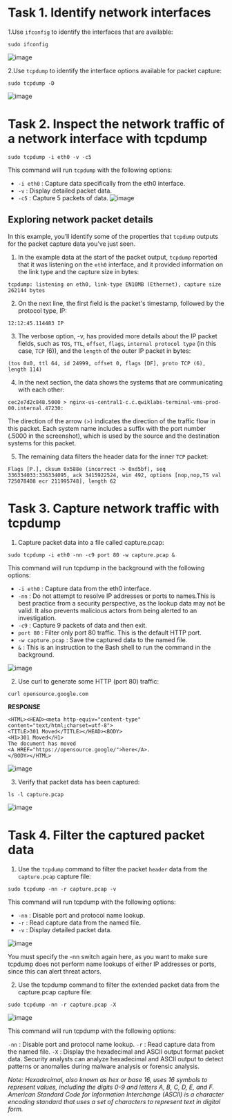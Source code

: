# Task 1. Identify network interfaces

1.Use `ifconfig` to identify the interfaces that are available:

`sudo ifconfig`

![image](https://github.com/user-attachments/assets/29ab435f-5c1a-432d-a26f-c05c05d88120)

2.Use `tcpdump` to identify the interface options available for packet capture:

`sudo tcpdump -D`

![image](https://github.com/user-attachments/assets/69e19888-c227-461b-a5c6-ce1965451948)

# Task 2. Inspect the network traffic of a network interface with tcpdump

`sudo tcpdump -i eth0 -v -c5`

This command will run `tcpdump` with the following options:

- `-i eth0` : Capture data specifically from the eth0 interface.
- `-v` : Display detailed packet data.
- `-c5` : Capture 5 packets of data.
![image](https://github.com/user-attachments/assets/a60bb3a6-08cc-44ee-826f-65904792ecae)

## Exploring network packet details
In this example, you’ll identify some of the properties that `tcpdump` outputs for the packet capture data you’ve just seen.

1. In the example data at the start of the packet output, `tcpdump` reported that it was listening on the `eth0` interface, and it provided information on the link type and the capture size in bytes:

`tcpdump: listening on eth0, link-type EN10MB (Ethernet), capture size 262144 bytes`

2. On the next line, the first field is the packet's timestamp, followed by the protocol type, IP:

`12:12:45.114483 IP`

3. The verbose option, -v, has provided more details about the IP packet fields, such as `TOS`, `TTL`, `offset`, `flags`, `internal protocol type` (in this case, `TCP` (6)), and the `length` of the outer IP packet in bytes:

`(tos 0x0, ttl 64, id 24999, offset 0, flags [DF], proto TCP (6), length 114)`

4. In the next section, the data shows the systems that are communicating with each other:

`cec2e7d2c848.5000 > nginx-us-central1-c.c.qwiklabs-terminal-vms-prod-00.internal.47230:`

The direction of the arrow `(>)` indicates the direction of the traffic flow in this packet. Each system name includes a suffix with the port number (.5000 in the screenshot), which is used by the source and the destination systems for this packet.

5. The remaining data filters the header data for the inner `TCP` packet:

`Flags [P.], cksum 0x588e (incorrect -> 0xd5bf), seq 336334033:336334095, ack 3415922524, win 492, options [nop,nop,TS val 725078408 ecr 211995748], length 62`

# Task 3. Capture network traffic with tcpdump

1. Capture packet data into a file called capture.pcap:

`sudo tcpdump -i eth0 -nn -c9 port 80 -w capture.pcap &`

This command will run tcpdump in the background with the following options:

- `-i eth0` : Capture data from the eth0 interface.
- `-nn` : Do not attempt to resolve IP addresses or ports to names.This is best practice from a security perspective, as the lookup data may not be valid. It also prevents malicious actors from being alerted to an investigation.
- `-c9` : Capture 9 packets of data and then exit.
- `port 80` : Filter only port 80 traffic. This is the default HTTP port.
- `-w capture.pcap` : Save the captured data to the named file.
- `&` : This is an instruction to the Bash shell to run the command in the background.

![image](https://github.com/user-attachments/assets/2371a3e9-53bb-4169-82a5-a0c32d52983d)

2. Use curl to generate some HTTP (port 80) traffic:

`curl opensource.google.com`

**RESPONSE**
```
<HTML><HEAD><meta http-equiv="content-type" content="text/html;charset=utf-8">
<TITLE>301 Moved</TITLE></HEAD><BODY>
<H1>301 Moved</H1>
The document has moved
<A HREF="https://opensource.google/">here</A>.
</BODY></HTML>
```
![image](https://github.com/user-attachments/assets/06cd0929-0318-4aac-b80c-d72ece34c456)

3. Verify that packet data has been captured:

`ls -l capture.pcap`

![image](https://github.com/user-attachments/assets/b87f7e67-894d-43ba-b4b0-e324b5044c90)

# Task 4. Filter the captured packet data

1. Use the `tcpdump` command to filter the packet `header` data from the `capture.pcap` capture file:

`sudo tcpdump -nn -r capture.pcap -v`

This command will run tcpdump with the following options:

- `-nn` : Disable port and protocol name lookup.
- `-r` : Read capture data from the named file.
- `-v` : Display detailed packet data.

![image](https://github.com/user-attachments/assets/c2a83b98-3586-4be5-91de-7c81303619df)

You must specify the -nn switch again here, as you want to make sure tcpdump does not perform name lookups of either IP addresses or ports, since this can alert threat actors.

2. Use the tcpdump command to filter the extended packet data from the capture.pcap capture file:

`sudo tcpdump -nn -r capture.pcap -X`

![image](https://github.com/user-attachments/assets/46c64cdf-d3ad-4198-8af8-aba8bc04ecb2)

This command will run tcpdump with the following options:

`-nn` : Disable port and protocol name lookup.
`-r` : Read capture data from the named file.
`-X` : Display the hexadecimal and ASCII output format packet data. Security analysts can analyze hexadecimal and ASCII output to detect patterns or anomalies during malware analysis or forensic analysis.

*Note: Hexadecimal, also known as hex or base 16, uses 16 symbols to represent values, including the digits 0-9 and letters A, B, C, D, E, and F. American Standard Code for Information Interchange (ASCII) is a character encoding standard that uses a set of characters to represent text in digital form.*


